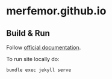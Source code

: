 # merfemor.github.io

## Build & Run

Follow [official documentation](https://docs.github.com/en/pages/setting-up-a-github-pages-site-with-jekyll/testing-your-github-pages-site-locally-with-jekyll#building-your-site-locally).

To run site locally do:

```bash
bundle exec jekyll serve
```


